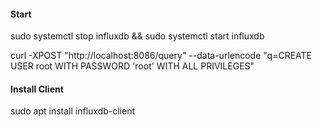 #### Start
sudo systemctl stop influxdb && sudo systemctl start influxdb

curl -XPOST "http://localhost:8086/query" --data-urlencode "q=CREATE USER root WITH PASSWORD 'root' WITH ALL PRIVILEGES"


#### Install Client
sudo apt install influxdb-client
